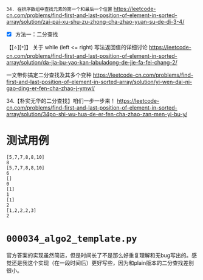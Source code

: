 
`34. 在排序数组中查找元素的第一个和最后一个位置` https://leetcode-cn.com/problems/find-first-and-last-position-of-element-in-sorted-array/solution/zai-pai-xu-shu-zu-zhong-cha-zhao-yuan-su-de-di-3-4/
- [x] 方法一：二分查找

【[:star:][`*`]】 关于 while (left <= right) 写法返回值的详细讨论 https://leetcode-cn.com/problems/find-first-and-last-position-of-element-in-sorted-array/solution/da-jia-bu-yao-kan-labuladong-de-jie-fa-fei-chang-2/

一文带你搞定二分查找及其多个变种 https://leetcode-cn.com/problems/find-first-and-last-position-of-element-in-sorted-array/solution/yi-wen-dai-ni-gao-ding-er-fen-cha-zhao-j-ymwl/

34.【朴实无华的二分查找】咱们一步一步来！ https://leetcode-cn.com/problems/find-first-and-last-position-of-element-in-sorted-array/solution/34po-shi-wu-hua-de-er-fen-cha-zhao-zan-men-yi-bu-y/

# 测试用例

```
[5,7,7,8,8,10]
8
[5,7,7,8,8,10]
6
[]
0
[1]
1
[1]
2
[1,2,2,2,3]
2
```

# `000034_algo2_template.py`

官方答案的实现虽然简洁，但是时间长了不是那么好重复理解和无bug写出的。感觉还是我这个实现（在一段时间后）更好写些，因为和plain版本的二分查找差别很小。
